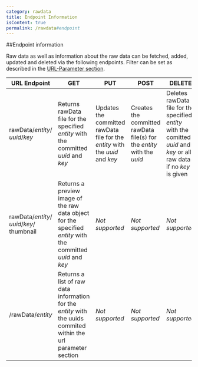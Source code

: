 ```yaml
---
category: rawdata
title: Endpoint Information
isContent: true
permalink: /rawdata#endpoint
---
```


##Endpoint information

Raw data as well as information about the raw data can be fetched, added, updated and deleted via the following endpoints. Filter can be set as described in the [URL-Parameter section](General-Information#raw-data).

URL Endpoint | GET | PUT | POST | DELETE
-------------|-----|-----|------|-------
rawData/*entity*/ *uuid*/*key* | Returns rawData file for the specified *entity* with the committed *uuid* and *key* | Updates the committed  rawData file for the *entity* with the *uuid* and *key* | Creates the committed rawData file(s) for the *entity* with the *uuid* | Deletes rawData file for the specified *entity* with the comitted *uuid* and *key* or all raw data if no *key* is given
rawData/*entity*/ *uuid*/*key*/ thumbnail | Returns a preview image of the raw data object for the specified *entity* with the committed *uuid* and *key* | *Not supported* | *Not supported* | *Not supported*
/rawData/*entity* | Returns a list of raw data information for the *entity* with the uuids commited within the url parameter section | *Not supported* | *Not supported* | *Not supported*
